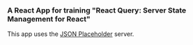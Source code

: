 ### A React App for training "React Query: Server State Management for React"

This app uses the [JSON Placeholder](https://jsonplaceholder.typicode.com/) server.
